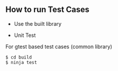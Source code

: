 ## How to run Test Cases

- Use the built library

- Unit Test 

For gtest based test cases (common library)
```
$ cd build
$ ninja test
```
